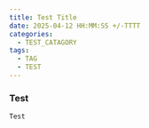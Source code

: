 ```yaml
---
title: Test Title
date: 2025-04-12 HH:MM:SS +/-TTTT
categories:
  - TEST_CATAGORY
tags:
  - TAG
  - TEST
---
```

### Test
```
Test
```